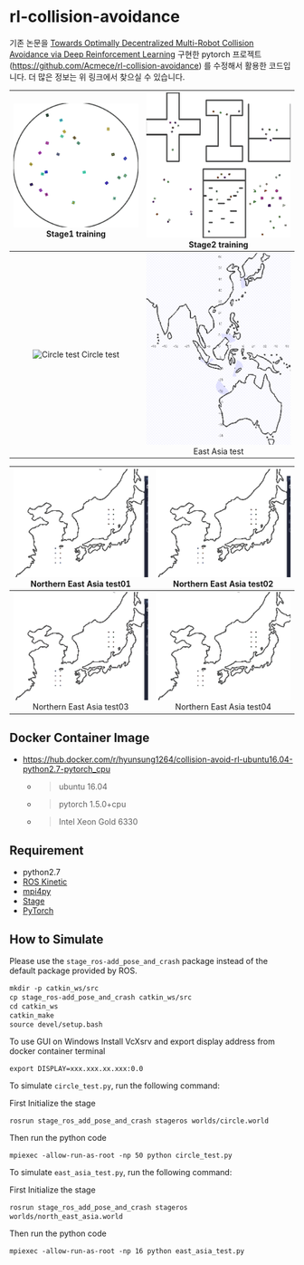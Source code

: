 # rl-collision-avoidance

기존 논문을 [Towards Optimally Decentralized Multi-Robot Collision Avoidance via Deep Reinforcement Learning](https://arxiv.org/abs/1709.10082) 구현한 pytorch 프로젝트 (https://github.com/Acmece/rl-collision-avoidance) 를 수정해서 활용한 코드입니다. 더 많은 정보는 위 링크에서 찾으실 수 있습니다.

![Stage1 training](./doc/Stage1_learning.gif) Stage1 training |  ![Stage2 training](./doc/Stage2_learning.gif) Stage2 training     
:-------------------------:|:-------------------------:
![Circle test](./doc/circle_test.gif) Circle test | ![East Asia test](./doc/East_asia_5_env.gif) East Asia test

![Northern East Asia test01](./doc/northern_east_asia_01.gif) Northern East Asia test01 |  ![Northern East Asia test02](./doc/northern_east_asia_02.gif) Northern East Asia test02
:-------------------------:|:-------------------------:
![Northern East Asia test03](./doc/northern_east_asia_03.gif) Northern East Asia test03 |  ![Northern East Asia test04](./doc/northern_east_asia_04.gif) Northern East Asia test04


## Docker Container Image

- https://hub.docker.com/r/hyunsung1264/collision-avoid-rl-ubuntu16.04-python2.7-pytorch_cpu
	- > ubuntu 16.04
	- > pytorch 1.5.0+cpu
	- > Intel Xeon Gold 6330


## Requirement

- python2.7
- [ROS Kinetic](http://wiki.ros.org/kinetic)
- [mpi4py](https://mpi4py.readthedocs.io/en/stable/)
- [Stage](http://rtv.github.io/Stage/)
- [PyTorch](http://pytorch.org/)


## How to Simulate


Please use the `stage_ros-add_pose_and_crash` package instead of the default package provided by ROS.
```
mkdir -p catkin_ws/src
cp stage_ros-add_pose_and_crash catkin_ws/src
cd catkin_ws
catkin_make
source devel/setup.bash
```
To use GUI on Windows
Install VcXsrv
and export display address from docker container terminal
```
export DISPLAY=xxx.xxx.xx.xxx:0.0
```

To simulate `circle_test.py`, run the following command:

First Initialize the stage
```
rosrun stage_ros_add_pose_and_crash stageros worlds/circle.world
```
Then run the python code
```
mpiexec -allow-run-as-root -np 50 python circle_test.py
```
To simulate `east_asia_test.py`, run the following command:

First Initialize the stage
```
rosrun stage_ros_add_pose_and_crash stageros worlds/north_east_asia.world
```
Then run the python code
```
mpiexec -allow-run-as-root -np 16 python east_asia_test.py
```

